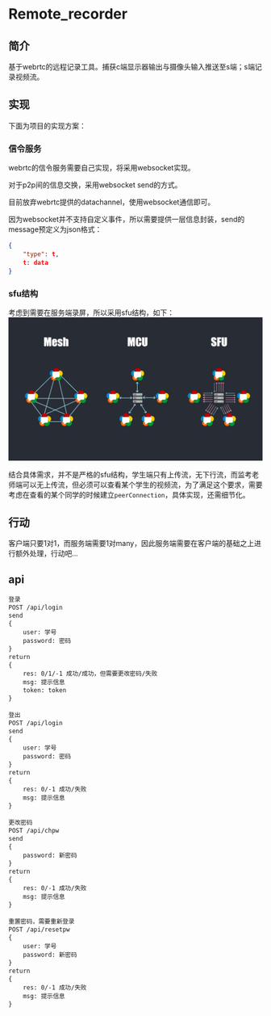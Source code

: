 # Remote_recorder
## 简介
基于webrtc的远程记录工具。捕获c端显示器输出与摄像头输入推送至s端；s端记录视频流。

## 实现
下面为项目的实现方案：

### 信令服务
webrtc的信令服务需要自己实现，将采用websocket实现。

对于p2p间的信息交换，采用websocket send的方式。

目前放弃webrtc提供的datachannel，使用websocket通信即可。

因为websocket并不支持自定义事件，所以需要提供一层信息封装，send的message预定义为json格式：
```json
{
    "type": t,
    t: data
}
```

### sfu结构
考虑到需要在服务端录屏，所以采用sfu结构，如下：
![sfu](readme_img/sfu.PNG)

结合具体需求，并不是严格的sfu结构，学生端只有上传流，无下行流，而监考老师端可以无上传流，但必须可以查看某个学生的视频流，为了满足这个要求，需要考虑在查看的某个同学的时候建立`peerConnection`，具体实现，还需细节化。

## 行动
客户端只要1对1，而服务端需要1对many，因此服务端需要在客户端的基础之上进行额外处理，行动吧...

## api

```
登录
POST /api/login
send
{
	user: 学号
	password: 密码
}
return
{
	res: 0/1/-1 成功/成功，但需要更改密码/失败
	msg: 提示信息
	token: token
}

登出
POST /api/login
send
{
	user: 学号
	password: 密码
}
return
{
	res: 0/-1 成功/失败
	msg: 提示信息
}

更改密码
POST /api/chpw
send
{
	password: 新密码
}
return
{
	res: 0/-1 成功/失败
	msg: 提示信息
}

重置密码，需要重新登录
POST /api/resetpw
{
	user: 学号
	password: 新密码
}
return
{
	res: 0/-1 成功/失败
	msg: 提示信息
}
```